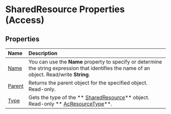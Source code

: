 
# SharedResource Properties (Access)

## Properties



|**Name**|**Description**|
|:-----|:-----|
| [Name](b7a7a85a-54c2-9f39-c2bf-c952d107c00f.md)|You can use the  **Name** property to specify or determine the string expression that identifies the name of an object. Read/write **String**.|
| [Parent](2c917fdc-6ae5-a3a0-2aec-e38661a9bbfe.md)|Returns the parent object for the specified object. Read-only.|
| [Type](6e5e58f5-49ed-cf9f-6830-30c2d4eddfd6.md)|Gets the type of the  ** [SharedResource](a97163fa-f833-ed1c-aea5-1a7bab783eba.md)** object. Read-only ** [AcResourceType](ce31a7ab-ad69-a351-2374-488203884bac.md)**.|
